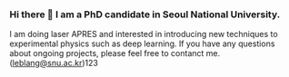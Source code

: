 ### Hi there 👋 I am a PhD candidate in Seoul National University. 

I am doing laser APRES and interested in introducing new techniques to experimental physics such as deep learning. If you have any questions about ongoing projects, please feel free to contanct me. (leblang@snu.ac.kr)123

<!--
**Younsik-phys/Younsik-phys** is a ✨ _special_ ✨ repository because its `README.md` (this file) appears on your GitHub profile.

Here are some ideas to get you started:

- 🔭 I’m currently working on ...
- 🌱 I’m currently learning ...
- 👯 I’m looking to collaborate on ...
- 🤔 I’m looking for help with ...
- 💬 Ask me about ...
- 📫 How to reach me: ...
- 😄 Pronouns: ...
- ⚡ Fun fact: ...
-->
